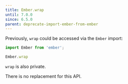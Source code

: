 ```yaml
---
title: Ember.wrap
until: 7.0.0
since: 6.5.0
parent: deprecate-import-ember-from-ember
---
```



Previously, `wrap` could be accessed via the `Ember` import:
```js
import Ember from 'ember';

Ember.wrap
```
`wrap` is also private.

There is no replacement for this API.
